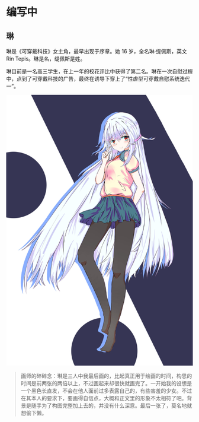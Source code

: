 # 编写中

## 琳
琳是《可穿戴科技》女主角，最早出现于序章。她 16 岁，全名琳·缇佩斯，英文 Rin Tepis。琳是名，缇佩斯是姓。

琳目前是一名高三学生，在上一年的校花评比中获得了第二名。琳在一次自慰过程中，点到了可穿戴科技的广告，最终在诱导下穿上了“性虐型可穿戴自慰系统迭代一”。

![](./琳_low.jpg)

> 画师的碎碎念：琳是三人中我最后画的，比起真正用于绘画的时间，构思的时间是前两张的两倍以上，不过画起来却很快就画完了。一开始我的设想是一个黑色长直发，不会在他人面前过多表露自己的，有些害羞的少女。不过在其本人的要求下，要画得自信点，大概和正文里的形象不太相符了吧。背景是随手为了构图完整加上去的，并没有什么深意。最后一张了，莫名地就想偷下懒。